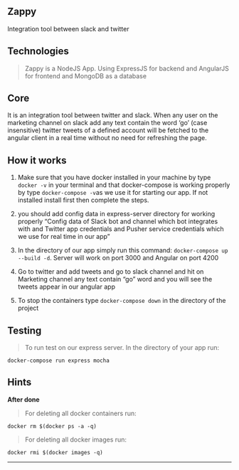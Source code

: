 ## Zappy
Integration tool between slack and twitter


## Technologies
>Zappy is a NodeJS App. Using ExpressJS for backend and AngularJS for frontend and MongoDB as a database


## Core
It is an integration tool between twitter and slack. When any user on the marketing channel on slack add any text contain the word ‘go’ (case insensitive) twitter tweets of a defined account will be fetched to the angular client in a real time without no need for refreshing the page.


## How it works
1. Make sure that you have docker installed in your machine by type ``` docker -v``` in your terminal and that docker-compose is working properly by type ```docker-compose -v```as we use it for starting our app. If not installed install first then complete the steps.

2. you should add config data in express-server directory for working properly “Config data of Slack bot and channel which bot integrates with and Twitter app credentials and Pusher service credentials which we use for real time in our app”

3. In the directory of our app simply run this command: ```docker-compose up --build -d```. Server will work on port 3000 and Angular on port 4200

4. Go to twitter and add tweets and go to slack channel and hit on Marketing channel any text contain “go” word and you will see the tweets appear in our angular app

5. To stop the containers type ```docker-compose down``` in the directory of the project

## Testing
>To run test on our express server. In the directory of your app run:

    docker-compose run express mocha


## Hints
**After done**

>For deleting all docker containers run:

    docker rm $(docker ps -a -q)


>For deleting all docker images run:

    docker rmi $(docker images -q)

----
